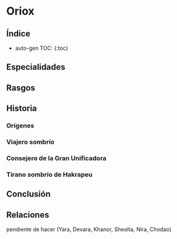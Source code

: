 

# Oriox

## Índice

* auto-gen TOC:
{:toc}





## Especialidades



## Rasgos



## Historia

### Orígenes



### Viajero sombrío



### Consejero de la Gran Unificadora



### Tirano sombrío de Hakrapeu



## Conclusión



## Relaciones

pendiente de hacer (Yara, Devara, Khanor, Sheolta, Nira, Chodao)
